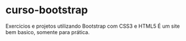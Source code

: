 # curso-bootstrap
Exercicios e projetos utilizando Bootstrap com CSS3 e HTML5
É um site bem basico, somente para prática.
